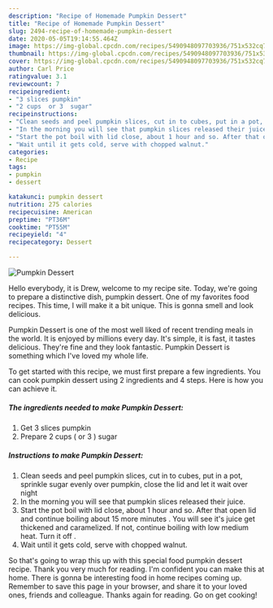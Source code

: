 ```yaml
---
description: "Recipe of Homemade Pumpkin Dessert"
title: "Recipe of Homemade Pumpkin Dessert"
slug: 2494-recipe-of-homemade-pumpkin-dessert
date: 2020-05-05T19:14:55.464Z
image: https://img-global.cpcdn.com/recipes/5490948097703936/751x532cq70/pumpkin-dessert-recipe-main-photo.jpg
thumbnail: https://img-global.cpcdn.com/recipes/5490948097703936/751x532cq70/pumpkin-dessert-recipe-main-photo.jpg
cover: https://img-global.cpcdn.com/recipes/5490948097703936/751x532cq70/pumpkin-dessert-recipe-main-photo.jpg
author: Carl Price
ratingvalue: 3.1
reviewcount: 7
recipeingredient:
- "3 slices pumpkin"
- "2 cups  or 3  sugar"
recipeinstructions:
- "Clean seeds and peel pumpkin slices, cut in to cubes, put in a pot, sprinkle sugar evenly over pumpkin, close the lid and let it wait over night"
- "In the morning you will see that pumpkin slices released their juice."
- "Start the pot boil with lid close, about 1 hour and so. After that open lid and continue boiling about 15 more minutes . You will see it&#39;s juice get thickened and caramelized. If not, continue boiling with low medium heat. Turn it off ."
- "Wait until it gets cold, serve with chopped walnut."
categories:
- Recipe
tags:
- pumpkin
- dessert

katakunci: pumpkin dessert 
nutrition: 275 calories
recipecuisine: American
preptime: "PT36M"
cooktime: "PT55M"
recipeyield: "4"
recipecategory: Dessert

---
```



![Pumpkin Dessert](https://img-global.cpcdn.com/recipes/5490948097703936/751x532cq70/pumpkin-dessert-recipe-main-photo.jpg)

Hello everybody, it is Drew, welcome to my recipe site. Today, we're going to prepare a distinctive dish, pumpkin dessert. One of my favorites food recipes. This time, I will make it a bit unique. This is gonna smell and look delicious.



Pumpkin Dessert is one of the most well liked of recent trending meals in the world. It is enjoyed by millions every day. It's simple, it is fast, it tastes delicious. They're fine and they look fantastic. Pumpkin Dessert is something which I've loved my whole life.


To get started with this recipe, we must first prepare a few ingredients. You can cook pumpkin dessert using 2 ingredients and 4 steps. Here is how you can achieve it.

<!--inarticleads1-->

##### The ingredients needed to make Pumpkin Dessert:

1. Get 3 slices pumpkin
1. Prepare 2 cups ( or 3 ) sugar




<!--inarticleads2-->

##### Instructions to make Pumpkin Dessert:

1. Clean seeds and peel pumpkin slices, cut in to cubes, put in a pot, sprinkle sugar evenly over pumpkin, close the lid and let it wait over night
1. In the morning you will see that pumpkin slices released their juice.
1. Start the pot boil with lid close, about 1 hour and so. After that open lid and continue boiling about 15 more minutes . You will see it&#39;s juice get thickened and caramelized. If not, continue boiling with low medium heat. Turn it off .
1. Wait until it gets cold, serve with chopped walnut.




So that's going to wrap this up with this special food pumpkin dessert recipe. Thank you very much for reading. I'm confident you can make this at home. There is gonna be interesting food in home recipes coming up. Remember to save this page in your browser, and share it to your loved ones, friends and colleague. Thanks again for reading. Go on get cooking!
